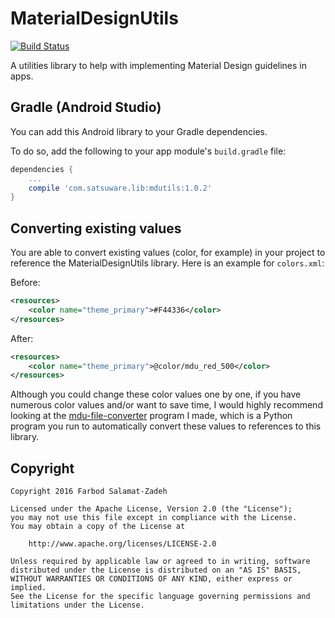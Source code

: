 # MaterialDesignUtils

[![Build Status](https://travis-ci.org/FarbodSalamat-Zadeh/MaterialDesignUtils.svg?branch=master)](https://travis-ci.org/FarbodSalamat-Zadeh/MaterialDesignUtils)

A utilities library to help with implementing Material Design guidelines in apps.

## Gradle (Android Studio)
You can add this Android library to your Gradle dependencies.

To do so, add the following to your app module's `build.gradle` file:

```groovy
dependencies {
    ...
    compile 'com.satsuware.lib:mdutils:1.0.2'
}
```

## Converting existing values

You are able to convert existing values (color, for example) in your project to reference the MaterialDesignUtils library.
Here is an example for `colors.xml`:

Before:

```xml
<resources>
    <color name="theme_primary">#F44336</color>
</resources>
```

After:

```xml
<resources>
    <color name="theme_primary">@color/mdu_red_500</color>
</resources>
```

Although you could change these color values one by one, if you have numerous color values and/or want to save time, I would highly recommend looking at the [mdu-file-converter](https://github.com/FarbodSalamat-Zadeh/mdu-file-converter) program I made, which is a Python program you run to automatically convert these values to references to this library.

## Copyright

```
Copyright 2016 Farbod Salamat-Zadeh

Licensed under the Apache License, Version 2.0 (the "License");
you may not use this file except in compliance with the License.
You may obtain a copy of the License at

    http://www.apache.org/licenses/LICENSE-2.0

Unless required by applicable law or agreed to in writing, software
distributed under the License is distributed on an "AS IS" BASIS,
WITHOUT WARRANTIES OR CONDITIONS OF ANY KIND, either express or implied.
See the License for the specific language governing permissions and
limitations under the License.
```
